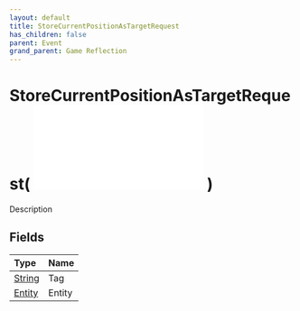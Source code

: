 ```yaml
---
layout: default
title: StoreCurrentPositionAsTargetRequest
has_children: false
parent: Event
grand_parent: Game Reflection
---
```

# StoreCurrentPositionAsTargetRequest( ![ EntityEventBase ](/game-reflection/events/entity_event_base.md) )
Description 

## Fields
| Type | Name |
|:-------------|:--------------|
| [String](/game-reflection/components/string.md) | Tag |
| [Entity](/game-reflection/classes/entity.md) | Entity |
